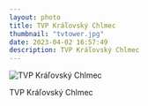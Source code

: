 ```yaml
---
layout: photo
title: TVP Kráľovský Chlmec
thumbnail: "tvtower.jpg"
date: 2023-04-02 16:57:49
description: TVP Kráľovský Chlmec
---
```


<img alt="TVP Kráľovský Chlmec" src="{{ site.photourl }}tvtower.jpg">

TVP Kráľovský Chlmec
